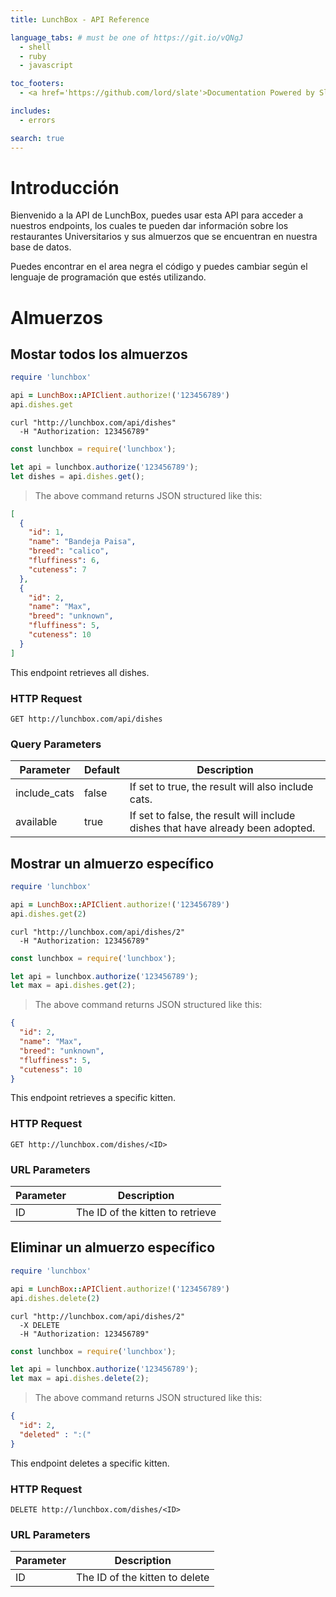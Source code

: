 ```yaml
---
title: LunchBox - API Reference

language_tabs: # must be one of https://git.io/vQNgJ
  - shell
  - ruby
  - javascript

toc_footers:
  - <a href='https://github.com/lord/slate'>Documentation Powered by Slate</a>

includes:
  - errors

search: true
---
```


# Introducción

Bienvenido a la API de LunchBox, puedes usar esta API para acceder a nuestros endpoints,
los cuales te pueden dar información sobre los restaurantes Universitarios y sus almuerzos que se encuentran en nuestra base de datos.

Puedes encontrar en el area negra el código y puedes cambiar según el lenguaje de programación que estés utilizando.



<!-- # Authentication

> To authorize, use this code:

```ruby
require 'lunchbox'

api = LunchBox::APIClient.authorize!('123456789')
```

```python
import lunchbox

api = lunchbox.authorize('123456789')
```

```shell
# With shell, you can just pass the correct header with each request
curl "api_endpoint_here"
  -H "Authorization: 123456789"
```

```javascript
const lunchbox = require('lunchbox');

let api = lunchbox.authorize('123456789');
```

> Make sure to replace `123456789` with your API key.

LunchBox uses API keys to allow access to the API. You can register a new LunchBox API key at our [developer portal](http://lunchbox.com/developers).

LunchBox expects for the API key to be included in all API requests to the server in a header that looks like the following:

`Authorization: 123456789`

<aside class="notice">
You must replace <code>123456789</code> with your personal API key.
</aside> -->

# Almuerzos

## Mostar todos los almuerzos

```ruby
require 'lunchbox'

api = LunchBox::APIClient.authorize!('123456789')
api.dishes.get
```

```shell
curl "http://lunchbox.com/api/dishes"
  -H "Authorization: 123456789"
```

```javascript
const lunchbox = require('lunchbox');

let api = lunchbox.authorize('123456789');
let dishes = api.dishes.get();
```

> The above command returns JSON structured like this:

```json
[
  {
    "id": 1,
    "name": "Bandeja Paisa",
    "breed": "calico",
    "fluffiness": 6,
    "cuteness": 7
  },
  {
    "id": 2,
    "name": "Max",
    "breed": "unknown",
    "fluffiness": 5,
    "cuteness": 10
  }
]
```

This endpoint retrieves all dishes.

### HTTP Request

`GET http://lunchbox.com/api/dishes`

### Query Parameters

Parameter | Default | Description
--------- | ------- | -----------
include_cats | false | If set to true, the result will also include cats.
available | true | If set to false, the result will include dishes that have already been adopted.



## Mostrar un almuerzo específico

```ruby
require 'lunchbox'

api = LunchBox::APIClient.authorize!('123456789')
api.dishes.get(2)
```

```shell
curl "http://lunchbox.com/api/dishes/2"
  -H "Authorization: 123456789"
```

```javascript
const lunchbox = require('lunchbox');

let api = lunchbox.authorize('123456789');
let max = api.dishes.get(2);
```

> The above command returns JSON structured like this:

```json
{
  "id": 2,
  "name": "Max",
  "breed": "unknown",
  "fluffiness": 5,
  "cuteness": 10
}
```

This endpoint retrieves a specific kitten.

### HTTP Request

`GET http://lunchbox.com/dishes/<ID>`

### URL Parameters

Parameter | Description
--------- | -----------
ID | The ID of the kitten to retrieve

## Eliminar un almuerzo específico

```ruby
require 'lunchbox'

api = LunchBox::APIClient.authorize!('123456789')
api.dishes.delete(2)
```

```shell
curl "http://lunchbox.com/api/dishes/2"
  -X DELETE
  -H "Authorization: 123456789"
```

```javascript
const lunchbox = require('lunchbox');

let api = lunchbox.authorize('123456789');
let max = api.dishes.delete(2);
```

> The above command returns JSON structured like this:

```json
{
  "id": 2,
  "deleted" : ":("
}
```

This endpoint deletes a specific kitten.

### HTTP Request

`DELETE http://lunchbox.com/dishes/<ID>`

### URL Parameters

Parameter | Description
--------- | -----------
ID | The ID of the kitten to delete
